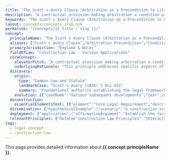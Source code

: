 ```yaml
---
title: "The Scott v Avery Clause (Arbitration as a Precondition to Litigation)"
description: "A contractual provision making arbitration a condition precedent to court proceedings, requiring disputes to be arbitrated before litigation can commence."
keywords: "The Scott v Avery Clause (Arbitration as a Precondition to Litigation), Scott v Avery Clause, Arbitration Precondition, Condition Precedent to Litigation, Construction Law - Various Applications, England & Wales, construction law, legal concept"
layout: concepts/concepts_item.njk
permalink: "/concepts/{{ title | slug }}/"
concept:
  principleName: "The Scott v Avery Clause (Arbitration as a Precondition to Litigation)"
  aliases: ["Scott v Avery Clause","Arbitration Precondition","Condition Precedent to Litigation"]
  primaryJurisdiction: "England & Wales"
  fieldOfLaw: "Construction Law - Various Applications"
  coreConcept:
    elevatorPitch: "A contractual provision making arbitration a condition precedent to court proceedings, requiring disputes to be arbitrated before litigation can commence."
    underlyingRationale: "This principle addresses specific aspects of construction law relationships and liabilities, providing structured legal framework for the scott v avery clause (arbitration as a precondition to litigation) issues."
  discovery:
    origin:
      type: "Common Law and Statute"
      landmarkCase: "Scott v Avery (1856) 5 HLC 811"
      summary: "Foundational authority establishing the legal framework for the scott v avery clause (arbitration as a precondition to litigation) in construction and commercial law contexts."
    evolution: [{"caseName":"Various subsequent developments","year":2000,"contribution":"Continued judicial and legislative refinement of the principle's application and scope in modern construction law."}]
  deconstruction:
    essentialElementsTest: [{"element":"Core Legal Requirement","description":"The fundamental requirement that must be established to successfully apply the scott v avery clause (arbitration as a precondition to litigation) in construction law contexts."},{"element":"Factual Foundation","description":"The specific factual circumstances that must exist to trigger application of this legal principle."},{"element":"Legal Consequence Test","description":"The test for determining when the principle's legal consequences should apply to the particular circumstances."}]
  dissemination: {"hypotheticalExample":{"scenario":"A construction scenario where the scott v avery clause (arbitration as a precondition to litigation) becomes relevant to resolving disputes between contracting parties.","outcome":"Application of the scott v avery clause (arbitration as a precondition to litigation) principles would determine the legal rights and obligations of the parties involved."},"audienceAdaptation":{"forClient":"This principle affects your construction project by governing the scott v avery clause (arbitration as a precondition to litigation) issues. Understanding its application helps manage risk and legal exposure.","forLawyer":"Legal analysis of the scott v avery clause (arbitration as a precondition to litigation) requires careful consideration of precedent, statutory framework, and specific factual matrix of each case."}}
  deployment: {"application":{"affirmativeArgument":"Establish the factual and legal requirements for the scott v avery clause (arbitration as a precondition to litigation) and demonstrate their application to the specific circumstances.","defensiveArgument":"Challenge the applicability of the scott v avery clause (arbitration as a precondition to litigation) by disputing facts, legal interpretation, or availability of alternative legal approaches."},"legalConsequence":"If successfully applied, creates specific legal rights and obligations under the scott v avery clause (arbitration as a precondition to litigation) framework."}
  relevantPrinciples: {"Related Construction Law Principles":"Interacts with other construction law doctrines depending on specific context and application of the scott v avery clause (arbitration as a precondition to litigation)"}
tags: 
  - legal-concept
  - construction-law
---
```


This page provides detailed information about **{{ concept.principleName }}**.
